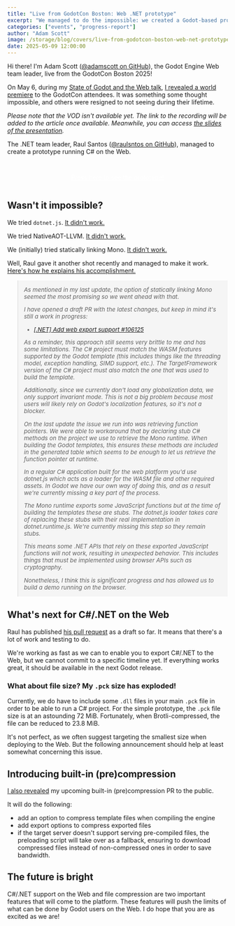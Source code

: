 ```yaml
---
title: "Live from GodotCon Boston: Web .NET prototype"
excerpt: "We managed to do the impossible: we created a Godot-based prototype for the Web that runs .NET! Come and try it!"
categories: ["events", "progress-report"]
author: "Adam Scott"
image: /storage/blog/covers/live-from-godotcon-boston-web-net-prototype.webp
date: 2025-05-09 12:00:00
---
```


<style>
.godot-dotnet-web-link {
  margin: 2em auto;
  display: block;
  width: max-content;
  background-color: var(--link-color);
  border-radius: 1em;
  color: white;
  padding: 1em;
  box-shadow: var(--more-shadow);
}
blockquote {
  font-size: 95%;
  padding: 1em;
  background-color: rgba(0, 0, 0, 0.03);
}
blockquote p, blockquote ul li {
  font-style: italic;
}
blockquote p:first-child {
  margin-top: 0;
}
blockquote p:last-child {
  margin-bottom: 0;
}
</style>

Hi there! I'm Adam Scott ([@adamscott on GitHub](https://github.com/adamscott)), the Godot Engine Web team leader, live from the GodotCon Boston 2025!

On May 6, during my [State of Godot and the Web talk](https://talks.godotengine.org/godotcon-us-2025/talk/UCLFXR/), [I revealed a world premiere](https://slides.com/scottmada/state-of-the-godot-and-the-web-2025/#/35/2) to the GodotCon attendees. It was something some thought impossible, and others were resigned to not seeing during their lifetime.

_Please note that the VOD isn't available yet. The link to the recording will be added to the article once available. Meanwhile, you can access [the slides of the presentation](https://slides.com/scottmada/state-of-the-godot-and-the-web-2025)._

The .NET team leader, Raul Santos ([@raulsntos on GitHub](https://github.com/raulsntos)), managed to create a prototype running C# on the Web.

<div>
  <a href="https://lab.godotengine.org/godot-dotnet-web/" class="godot-dotnet-web-link" target="_blank">
    <span>Press here to see the prototype!</span>
  </a>
</div>


## Wasn't it impossible?

We tried `dotnet.js`. [It didn't work.](https://github.com/godotengine/godot/issues/70796#issuecomment-2524834258)

We tried NativeAOT-LLVM. [It didn't work.](https://github.com/godotengine/godot/issues/70796#issuecomment-2524834258)

We (initially) tried statically linking Mono. [It didn't work.](https://github.com/godotengine/godot/issues/70796#issuecomment-2524834258)

Well, Raul gave it another shot recently and managed to make it work. [Here's how he explains his accomplishment.](https://github.com/godotengine/godot/issues/70796#issuecomment-2855430724)

> As mentioned in my last update, the option of statically linking Mono seemed the most promising so we went ahead with that.
>
> I have opened a draft PR with the latest changes, but keep in mind it's still a work in progress:
>
> - [\[.NET\] Add web export support #106125](https://github.com/godotengine/godot/pull/106125)
>
> As a reminder, this approach still seems very brittle to me and has some limitations. The C# project must match the WASM features supported by the Godot template (this includes things like the threading model, exception handling, SIMD support, etc.). The TargetFramework version of the C# project must also match the one that was used to build the template.
>
> Additionally, since we currently don't load any globalization data, we only support invariant mode. This is not a big problem because most users will likely rely on Godot's localization features, so it's not a blocker.
>
> On the last update the issue we run into was retrieving function pointers. We were able to workaround that by declaring stub C# methods on the project we use to retrieve the Mono runtime. When building the Godot templates, this ensures these methods are included in the generated table which seems to be enough to let us retrieve the function pointer at runtime.
>
> In a regular C# application built for the web platform you'd use dotnet.js which acts as a loader for the WASM file and other required assets. In Godot we have our own way of doing this, and as a result we're currently missing a key part of the process.
>
> The Mono runtime exports some JavaScript functions but at the time of building the templates these are stubs. The dotnet.js loader takes care of replacing these stubs with their real implementation in dotnet.runtime.js. We're currently missing this step so they remain stubs.
>
> This means some .NET APIs that rely on these exported JavaScript functions will not work, resulting in unexpected behavior. This includes things that must be implemented using browser APIs such as cryptography.
>
> Nonetheless, I think this is significant progress and has allowed us to build a demo running on the browser.


## What's next for C\#/.NET on the Web
Raul has published [his pull request](https://github.com/godotengine/godot/pull/106125) as a draft so far. It means that there's a lot of work and testing to do.

We're working as fast as we can to enable you to export C#/.NET to the Web, but we cannot commit to a specific timeline yet. If everything works great, it should be available in the next Godot release.

### What about file size? My `.pck` size has exploded!
Currently, we do have to include some `.dll` files in your main `.pck` file in order to be able to run a C# project. For the simple prototype, the `.pck` file size is at an astounding 72 MiB. Fortunately, when Brotli-compressed, the file can be reduced to 23.8 MiB.

It's not perfect, as we often suggest targeting the smallest size when deploying to the Web. But the following announcement should help at least somewhat concerning this issue.


## Introducing built-in (pre)compression

[I also revealed](https://slides.com/scottmada/state-of-the-godot-and-the-web-2025/#/41) my upcoming built-in (pre)compression PR to the public.

It will do the following:
- add an option to compress template files when compiling the engine
- add export options to compress exported files
- if the target server doesn't support serving pre-compiled files, the preloading script will take over as a fallback, ensuring to download compressed files instead of non-compressed ones in order to save bandwidth.

## The future is bright

C#/.NET support on the Web and file compression are two important features that will come to the platform. These features will push the limits of what can be done by Godot users on the Web. I do hope that you are as excited as we are!
